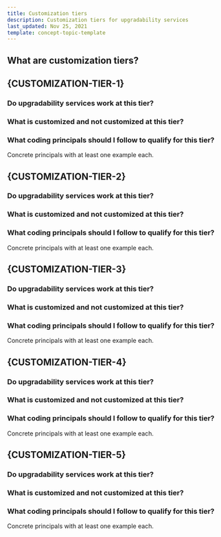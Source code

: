 ```yaml
---
title: Customization tiers
description: Customization tiers for upgradability services
last_updated: Nov 25, 2021
template: concept-topic-template
---
```




## What are customization tiers?



<!-- related: /docs.spryker.com/docs/scos/dev/guidelines/project-development-guidelines.md -->

## {CUSTOMIZATION-TIER-1}

### Do upgradability services work at this tier?

### What is customized and not customized at this tier?


### What coding principals should I follow to qualify for this tier?

Concrete principals with at least one example each.


## {CUSTOMIZATION-TIER-2}

### Do upgradability services work at this tier?

### What is customized and not customized at this tier?


### What coding principals should I follow to qualify for this tier?

Concrete principals with at least one example each.

## {CUSTOMIZATION-TIER-3}

### Do upgradability services work at this tier?

### What is customized and not customized at this tier?


### What coding principals should I follow to qualify for this tier?

Concrete principals with at least one example each.


## {CUSTOMIZATION-TIER-4}

### Do upgradability services work at this tier?

### What is customized and not customized at this tier?


### What coding principals should I follow to qualify for this tier?

Concrete principals with at least one example each.

## {CUSTOMIZATION-TIER-5}

### Do upgradability services work at this tier?

### What is customized and not customized at this tier?


### What coding principals should I follow to qualify for this tier?

Concrete principals with at least one example each.
